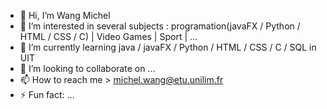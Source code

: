 - 👋 Hi, I’m Wang Michel
- 👀 I’m interested in several subjects : programation(javaFX / Python / HTML / CSS / C) | Video Games | Sport | ...
- 🌱 I’m currently learning java / javaFX / Python / HTML / CSS / C / SQL in UIT
- 💞️ I’m looking to collaborate on ...
- 📫 How to reach me > michel.wang@etu.unilim.fr
- ⚡ Fun fact: ...

<!---
mwang117/mwang117 is a ✨ special ✨ repository because its `README.md` (this file) appears on your GitHub profile.
You can click the Preview link to take a look at your changes.
--->
